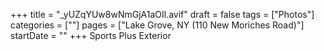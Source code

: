 +++
title = "_yUZqYUw8wNmGjA1aOIl.avif"
draft = false
tags = ["Photos"]
categories = [""]
pages = ["Lake Grove, NY (110 New Moriches Road)"]
startDate = ""
+++
 Sports Plus Exterior
